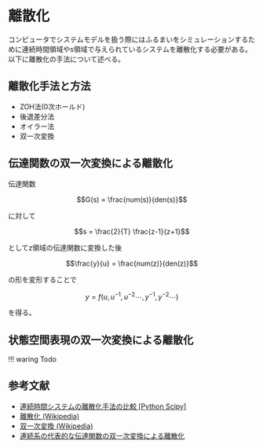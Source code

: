 # 離散化

コンピュータでシステムモデルを扱う際にはふるまいをシミュレーションするために連続時間領域やs領域で与えられているシステムを離散化する必要がある。以下に離散化の手法について述べる。

## 離散化手法と方法
- ZOH法(0次ホールド)
- 後退差分法
- オイラー法
- 双一次変換

## 伝達関数の双一次変換による離散化

伝達関数
```math
G(s) = \frac{num(s)}{den(s)}
```

に対して
```math
s = \frac{2}{T} \frac{z-1}{z+1}
```

としてz領域の伝達関数に変換した後
```math
\frac{y}{u} = \frac{num(z)}{den(z)}
```

の形を変形することで
```math
y = f(u, u^{-1}, u^{-2} \cdots, y^{-1}, y^{-2} \cdots)
```
を得る。


## 状態空間表現の双一次変換による離散化
!!! waring
    Todo


## 参考文献
- [連続時間システムの離散化手法の比較 [Python Scipy]](https://blog.chachay.org/2021/05/discretization.html)
- [離散化 (Wikipedia)](https://ja.wikipedia.org/wiki/%E9%9B%A2%E6%95%A3%E5%8C%96)
- [双一次変換 (Wikipedia)](https://ja.wikipedia.org/wiki/%E5%8F%8C%E4%B8%80%E6%AC%A1%E5%A4%89%E6%8F%9B)
- [連続系の代表的な伝達関数の双一次変換による離散化](https://negligible.hatenablog.com/entry/2020/06/28/020336)